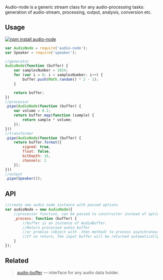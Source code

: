 Audio-node is a generic stream class for any audio-processing tasks: generation of audio-stream, processing, output, analysis, conversion etc.

## Usage

[![npm install audio-node](https://nodei.co/npm/audio-node.png?mini=true)](https://npmjs.org/package/audio-node/)

```js
var AudioNode = require('audio-node');
var Speaker = require('speaker');

//generator
AudioNode(function (buffer) {
	var samplesNumber = 1024;
	for (var i = 0; i < samplesNumber; i++) {
		buffer.push(Math.random() * 2 - 1);
	}

	return buffer;
})
//processor
.pipe(AudioNode(function (buffer) {
	var volume = 0.2;
	return buffer.map(function (sample) {
		return sample * volume;
	});
}))
//transformer
.pipe(AudioNode(function (buffer) {
	return buffer.format({
		signed: true,
		float: false,
		bitDepth: 16,
		channels: 2
	});
}))
//output
.pipe(Speaker());
```

## API

```js
//create new audio node instance with passed options
var audioNode = new AudioNode({
	//processor function, can be passed to constructor instead of options, as in usage examples
	_process: function (buffer) {
		//buffer is an instance of AudioBuffer.
		//Return processed audio buffer
		//or promise (object with .then method) to process asynchronously.
		//If no return, the input buffer will be returned automatically as pass-through.
	}
});
```

## Related

> [audio-buffer](https://github.com/audio-lab/buffer) — interface for any audio data holder.<br/>